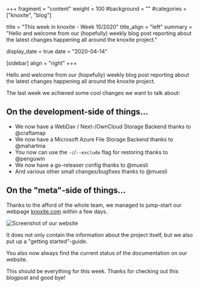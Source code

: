 +++
fragment = "content"
weight = 100
#background = ""
#categories = ["knoxite", "blog"]

title = "This week in knoxite - Week 15/2020"
title_align = "left"
summary = "Hello and welcome from our (hopefully) weekly blog post reporting about the latest changes happening all around the knoxite project."

display_date = true
date = "2020-04-14"

[sidebar]
  align = "right"
+++

Hello and welcome from our (hopefully) weekly blog post reporting about the
latest changes happening all around the knoxite project.

The last week we achieved some cool changes we want to talk about:

## On the development-side of things...

 - We now have a WebDav / Next-/OwnCloud Storage Backend thanks to @craftamap
 - We now have a Microsoft Azure File Storage Backend thanks to @mahartma
 - You now can use the `-c`/`--exclude` flag for restoring thanks to @penguwin
 - We now have a go-releaser config thanks to @muesli
 - And various other small changes/bugfixes thanks to @muesli

## On the "meta"-side of things...

Thanks to the afford of the whole team, we managed to jump-start our webpage
[knoxite.com](https://knoxite.com) within a few days.

![Screenshot of our website](/images/2020/15/week15_webpage_landing_page.png)

It does not only contain the information about the project itself, but we also
put up a "getting started"-guide.

You also now always find the current status of the documentation on our website.


This should be everything for this week. Thanks for checking out this blogpost
and good bye!


